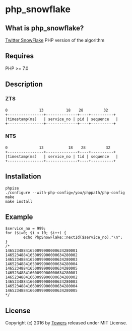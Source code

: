 # php_snowflake


## What is php_snowflake?

[Twitter SnowFlake](https://github.com/twitter/snowflake) PHP version of the algorithm

## Requires
PHP >= 7.0

## Description

### ZTS
```
0　　　　　　    13　　　　　　18　  28　　　    32
+----------------+--------------+----+----------+
|timestamp(ms)   | service_no | pid | sequence   |
+----------------+--------------+----+----------+
```

### NTS
```
0　　　　　　    13　　　 　　　18　  28　　　    32
+----------------+--------------+----+----------+
|timestamp(ms)   | service_no | tid | sequence   |
+----------------+--------------+----+----------+
```

## Installation
```
phpize
./configure --with-php-config=/you/phppath/php-config
make
make install
```
## Example
```
$service_no = 999;
for ($i=0; $i < 10; $i++) { 
        echo PhpSnowFlake::nextId($service_no)."\n";
}
/*
14652348841650099900000634280001
14652348841650099900000634280002
14652348841650099900000634280003
14652348841650099900000634280004
14652348841650099900000634280005
14652348841660099900000634280001
14652348841660099900000634280002
14652348841660099900000634280003
14652348841660099900000634280004
14652348841660099900000634280005
*/
```
## License
Copyright (c) 2016 by [Towers](http://zheng-ji.info) released under MIT License.


